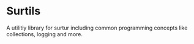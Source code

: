 # Surtils

A utilitiy library for surtur including common programming concepts like collections, logging and more.
